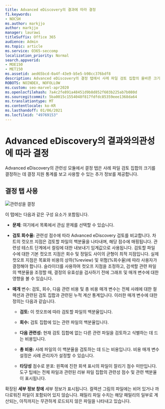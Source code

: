 ```yaml
---
title: Advanced eDiscovery의 결과에 따라 결정
f1.keywords:
- NOCSH
ms.author: markjjo
author: markjjo
manager: laurawi
titleSuffix: Office 365
audience: Admin
ms.topic: article
ms.service: O365-seccomp
localization_priority: Normal
search.appverid:
- MOE150
- MET150
ms.assetid: aed65bcd-0a4f-43e9-b5e5-b98cc376bdf8
description: Advanced eDiscovery의 결정 탭에서 사례 파일 검토 집합의 올바른 크기를 결정하는 데 도움이 되는 데이터를 제공하는 방법을 확인합니다.
ROBOTS: NOINDEX, NOFOLLOW
ms.custom: seo-marvel-apr2020
ms.openlocfilehash: 7a4c2fe891a48451d9b8d852f603b225ab7b080d
ms.sourcegitcommit: 5ba0015c1554048f817fdfdc85359eee1368da64
ms.translationtype: MT
ms.contentlocale: ko-KR
ms.lasthandoff: 01/06/2021
ms.locfileid: "49769153"
---
```

# <a name="decisions-based-on-relevance-results-in-advanced-ediscovery"></a>Advanced eDiscovery의 결과와의관성에 따라 결정
  
Advanced eDiscovery의 관련성 모듈에서 결정 탭은 사례 파일 검토 집합의 크기를 결정하는 데 결정 지원 통계를 보고 사용할 수 있는 추가 정보를 제공합니다.
  
## <a name="using-the-decide-tab"></a>결정 탭 사용

![관련성을 결정](../media/f32fed89-f3b5-404a-90c7-ea25d2eb58a9.png)
  
이 탭에는 다음과 같은 구성 요소가 포함됩니다.
  
- **문제**: 여기에서 목록에서 관심 문제를 선택할 수 있습니다.

- **검토 회수율:** 관련성 점수에 따라 Advanced eDiscovery 검토를 비교합니다. 차트의 컷오프 지점은 검토할 파일의 백분율을 나타내며, 해당 점수에 매핑됩니다. 관련성 테스트 단계에서 컬링에 대한 내보내기 임계값으로 사용됩니다. 검토할 파일 수에 대한 기본 컷오프 지점은 회수 및 정밀도 사이의 균형이 최적 지점입니다. 실제 컷오프 지점은 목표와 비용의 상하(%review) 및 위험(%회수율)에 따라 사용자가 결정해야 합니다. 슬라이더를 사용하여 컷오프 지점을 조정하고, 검색할 관련 파일의 백분율을 조정할 때, 결정의 유효성을 검사하기 전에 그래프 및 매개 변수에 대한 영향을 볼 수 있습니다.

- **매개** 변수: 검토, 회수, 다음 관련 비용 및 총 비용 매개 변수는 전체 사례에 대한 컬렉션과 관련된 검토 집합과 관련된 누적 계산 통계입니다. 이러한 매개 변수에 대한 정의는 다음과 같습니다.

  - **검토:** 이 컷오프에 따라 검토할 파일의 백분율입니다.

  - **회수:** 검토 집합에 있는 관련 파일의 백분율입니다.

  - **다음 관련성:** 현재 검토 집합에 없는 다른 관련 파일을 검토하고 식별하는 데 드는 비용입니다.

  - **총 비용:** 사례 파일의 이 백분율을 검토하는 데 드는 비용입니다. 비용 매개 변수 설정은 사례 관리자가 설정할 수 있습니다.

  - **타당성** 점수로 분포: 왼쪽에 진한 회색 표시의 파일이 잘리기 점수 미만입니다. 도구 팁에는 전체 파일과 관련된 리뷰 파일 집합의 관련성 점수 및 관련 백분율이 표시됩니다.

확장된 **세부 정보 창에** 세부 정보가 표시됩니다. 컬렉션 그림의 파일에는 비어 있거나 까다로워진 파일이 포함되어 있지 않습니다. 패밀리 파일 수치는 해당 패밀리의 일부로 계산되는, 아직까지는 무관하게 로드되지 않은 파일을 나타내고 있습니다.
